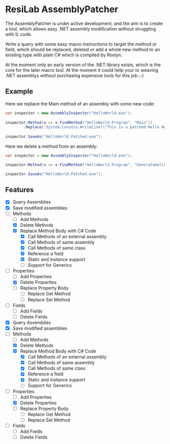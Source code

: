 # ResiLab AssemblyPatcher
The AssemblyPatcher is under active development, and the aim is to create a tool, which allows
easy .NET assembly modification without struggling with IL code.

Write a query with some easy macro instructions to target the method or field, which should be replaced,
deleted or add a whole new method to an existing type with plain C# which is compiled by Roslyn.

At the moment only an early version of the .NET library exists, which is the core for the later 
macro tool. At the moment it could help your to weaving .NET assemblys without purchasing 
expensive tools for this job ;-)

## Example
Here we replace the Main method of an assembly with some new code:

```csharp
var inspector = new AssemblyInspector("HelloWorld.exe");
  
inspector.Method(x => x.FindMethod("HelloWorld.Program", "Main"))
        .Replace("System.Console.WriteLine(\"This is a patched Hello World!\");");
  
inspector.SaveAs("HelloWorld.Patched.exe");
```

Here we delete a method from an assembly:

```csharp
var inspector = new AssemblyInspector("HelloWorld.exe");

inspector.Method(x => x.FindMethod("HelloWorld.Program", "GenerateHelloWorld")).Delete();

inspector.SaveAs("HelloWorld.Patched.exe");
```

## Features

- [x] Query Assemblies
- [x] Save modified assemblies
- [ ] Methods
	- [ ] Add Methods
	- [x] Delete Methods
	- [x] Replace Method Body with C# Code
	  - [x] Call Methods of an external assembly
	  - [x] Call Methods of same assembly
	  - [x] Call Methods of same class
	  - [x] Reference a field
	  - [x] Static and instance support
	  - [ ] Support for Generics
- [ ] Properties
	- [ ] Add Properties
	- [x] Delete Properties
	- [ ] Replace Property Body
		- [ ] Replace Get Method
		- [ ] Replace Set Method
- [ ] Fields
	- [ ] Add Fields
	- [ ] Delete Fields

- [x] Query Assemblies
- [x] Save modified assemblies
- [ ] Methods
	- [ ] Add Methods
	- [x] Delete Methods
	- [x] Replace Method Body with C# Code
	  - [x] Call Methods of an external assembly
	  - [x] Call Methods of same assembly
	  - [x] Call Methods of same class
	  - [x] Reference a field
	  - [x] Static and instance support
	  - [ ] Support for Generics
- [ ] Properties
	- [ ] Add Properties
	- [x] Delete Properties
	- [ ] Replace Property Body
		- [ ] Replace Get Method
		- [ ] Replace Set Method
- [ ] Fields
	- [ ] Add Fields
	- [ ] Delete Fields